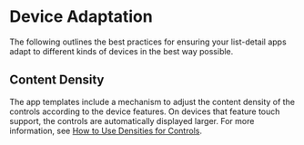 <!-- loio63850ba1fb444a8cad52313d29a321bb -->

# Device Adaptation

The following outlines the best practices for ensuring your list-detail apps adapt to different kinds of devices in the best way possible.



<a name="loio63850ba1fb444a8cad52313d29a321bb__section_content_density"/>

## Content Density

The app templates include a mechanism to adjust the content density of the controls according to the device features. On devices that feature touch support, the controls are automatically displayed larger. For more information, see [How to Use Densities for Controls](https://ui5.sap.com/#/topic/13e6f3bfc54c4bd7952403e20ff447e7.html).

